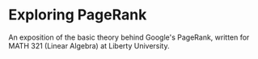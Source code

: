 # Exploring PageRank
An exposition of the basic theory behind Google's PageRank, written for MATH 321 (Linear Algebra) at Liberty University.
